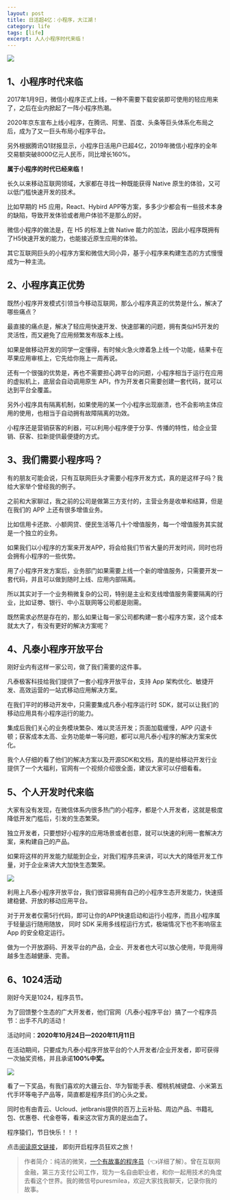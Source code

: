 ```yaml
---
layout: post
title: 日活超4亿：小程序，大江湖！
category: life
tags: [life]
excerpt: 人人小程序时代来临！
---
```


![](http://favorites.ren/assets/images/2020/it/chengxu/chengxu01.jpg) 

## 1、小程序时代来临

2017年1月9日，微信小程序正式上线，一种不需要下载安装即可使用的轻应用来了，之后在业内掀起了一阵小程序热潮。

2020年京东宣布上线小程序，在腾讯、阿里、百度、头条等巨头体系化布局之后，成为了又一巨头布局小程序平台。

另外根据腾讯Q1财报显示，小程序日活用户已超4亿，2019年微信小程序的全年交易额突破8000亿元人民币，同比增长160%。

**属于小程序的时代已经来临！**

长久以来移动互联网领域，大家都在寻找一种既能获得 Native 原生的体验，又可以低门槛快速开发的技术。

比如早期的 H5 应用，React、Hybird APP等方案，多多少少都会有一些技术本身的缺陷，导致开发体验或者用户体验不是那么的好。

微信小程序的做法是，在 H5 的标准上做 Native 能力的加法，因此小程序既拥有了H5快速开发的能力，也能接近原生应用的体验。

其它互联网巨头的小程序方案和微信大同小异，基于小程序来构建生态的方式慢慢成为一种主流。

## 2、小程序真正优势

既然小程序开发模式引领当今移动互联网，那么小程序真正的优势是什么，解决了哪些痛点？

最直接的痛点是，解决了轻应用快速开发、快速部署的问题，拥有类似H5开发的灵活性，而又避免了应用频繁发布版本上线。

如果是做移动开发的同学一定懂得，有时候火急火燎着急上线一个功能，结果卡在苹果应用审核上，它先给你拖上一周再说。

还有一个很强的优势是，再也不需要担心跨平台的问题，小程序相当于运行在应用的虚拟机上，底层会自动调用原生 API，作为开发者只需要创建一套代码，就可以达到平台全覆盖。

另外小程序具有隔离机制，如果使用的某一个小程序出现崩溃，也不会影响主体应用的使用，也相当于自动拥有故障隔离的功效。

小程序还是营销获客的利器，可以利用小程序便于分享、传播的特性，给企业营销、获客、拉新提供最便捷的方式。

## 3、我们需要小程序吗？

有的朋友可能会说，只有互联网巨头才需要小程序开发方式，真的是这样子吗？我给大家举个曾经我的例子。

之前和大家聊过，我之前的公司是做第三方支付的，主营业务是收单和结算，但是在我们的 APP 上还有很多增值业务。

比如信用卡还款、小额网贷、便民生活等几十个增值服务，每一个增值服务其实就是一个独立的业务。

如果我们以小程序的方案来开发APP，将会给我们节省大量的开发时间，同时也将会拥有小程序的一些优势。

用了小程序开发方案后，业务部门如果需要上线一个新的增值服务，只需要开发一套代码，并且可以做到随时上线、应用内部隔离。

所以其实对于一个业务稍微复杂的公司，特别是主业和支线增值服务需要隔离的行业，比如证劵、银行、中小互联网等公司都是刚需。

既然需求必然是存在的，那么如果让每一家公司都构建一套小程序方案，这个成本就太大了，有没有更好的解决方案呢？

## 4、凡泰小程序开放平台

刚好业内有这样一家公司，做了我们需要的这件事。

凡泰极客科技给我们提供了一套小程序开放平台，支持 App 架构优化、敏捷开发、高效运营的一站式移动应用解决方案。

在我们平时的移动开发中，只需要集成凡泰小程序运行时 SDK，就可以让我们的移动应用具有小程序运行的能力。

集成后我们关心的业务模块繁杂、难以灵活开发；页面加载缓慢，APP 闪退卡顿；获客成本太高、业务功能单一等问题，都可以用凡泰小程序的解决方案来优化。

我个人仔细的看了他们的解决方案以及开源SDK和文档，真的是给移动开发行业提供了一个大福利，官网有一个视频介绍很全面，建议大家可以仔细看看。

## 5、个人开发时代来临

大家有没有发现，在微信体系内很多热门的小程序，都是个人开发者，这就是极度降低开发门槛后，引发的生态繁荣。

独立开发者，只要想好小程序的应用场景或者创意，就可以快速的利用一套解决方案，来构建自己的产品。

如果将这样的开发能力赋能到企业，对我们程序员来讲，可以大大的降低开发工作量，对于企业来讲大大加快生态繁荣。

![](http://favorites.ren/assets/images/2020/it/chengxu/chengxu02.jpg) 

利用上凡泰小程序开放平台，我们很容易拥有自己的小程序生态开发能力，快速搭建稳健、开放的移动应用平台。

对于开发者仅需5行代码，即可让你的APP快速启动和运行小程序，而且小程序属于轻量运行随用随放， 同时 SDK 采用多线程运行方式，极端情况下也不影响宿主 App 的安全稳定运行。

做为一个开放源码、开发平台的产品，企业、开发者也大可以放心使用，毕竟用得越多生态越健康、完善。

## 6、1024活动

刚好今天是1024，程序员节。

为了回馈整个生态的广大开发者，他们官网（凡泰小程序平台）搞了一个程序员节：出手不凡的活动！

活动时间：**2020年10月24日—2020年11月11日**

在活动期间，只要成为凡泰小程序开放平台的个人开发者/企业开发者，即可获得一次抽奖资格，并且承诺**100%中奖。**

![](http://favorites.ren/assets/images/2020/it/chengxu/chengxu03.jpg) 

看了一下奖品，有我们喜欢的大疆云台、华为智能手表、樱桃机械键盘、小米第五代手环等电子产品等，简直都是程序员们的心头之爱。

同时也有由青云、Ucloud、jetbranis提供的百万上云补贴、周边产品、书籍礼包、优惠卷、代金卷等，看来这次官方真的是出血了。

程序猿们，节日快乐！！！

点击[阅读原文链接](https://mp.finogeeks.com/#/activity?from=cjdwx)， 即刻开启程序员狂欢之旅！

>作者简介：纯洁的微笑，[一个有故事的程序员](https://mp.weixin.qq.com/s/bPk_-DcGF_7lTDoR1pKqVg)（👈详细了解）。曾在互联网金融，第三方支付公司工作，现为一名自由职业者，和你一起用技术的角度去看这个世界。我的微信号puresmilea，欢迎大家找我聊天，记录你我的故事。